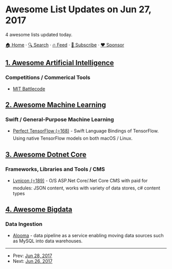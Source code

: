 # Awesome List Updates on Jun 27, 2017

4 awesome lists updated today.

[🏠 Home](/README.md) · [🔍 Search](https://www.trackawesomelist.com/search/) · [🔥 Feed](https://www.trackawesomelist.com/rss.xml) · [📮 Subscribe](https://trackawesomelist.us17.list-manage.com/subscribe?u=d2f0117aa829c83a63ec63c2f&id=36a103854c) · [❤️  Sponsor](https://github.com/sponsors/theowenyoung)



## [1. Awesome Artificial Intelligence](/content/owainlewis/awesome-artificial-intelligence/README.md)

### Competitions / Commerical Tools

*   [MIT Battlecode](https://www.battlecode.org/)

## [2. Awesome Machine Learning](/content/josephmisiti/awesome-machine-learning/README.md)

### Swift / General-Purpose Machine Learning

*   [Perfect TensorFlow (⭐168)](https://github.com/PerfectlySoft/Perfect-TensorFlow) - Swift Language Bindings of TensorFlow. Using native TensorFlow models on both macOS / Linux.

## [3. Awesome Dotnet Core](/content/thangchung/awesome-dotnet-core/README.md)

### Frameworks, Libraries and Tools / CMS

*   [Lynicon (⭐189)](https://github.com/jamesej/lyniconanc) - O/S ASP.Net Core/.Net Core CMS with paid for modules: JSON content, works with variety of data stores, c# content types

## [4. Awesome Bigdata](/content/newTendermint/awesome-bigdata/README.md)

### Data Ingestion

*   [Alooma](https://www.alooma.com/integrations/mysql) - data pipeline as a service enabling moving data sources such as MySQL into data warehouses.

---

- Prev: [Jun 28, 2017](/content/2017/06/28/README.md)
- Next: [Jun 26, 2017](/content/2017/06/26/README.md)